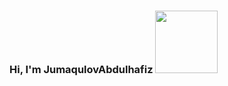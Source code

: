 ### Hi, I'm JumaqulovAbdulhafiz <img src="https://media1.giphy.com/media/1nx8ncMtPAiORBpNO6/giphy.webp?cid=ecf05e47tpxkzzcz7meo3l2j37yrm0ilw0jgr8f8xufj7msq&ep=v1_stickers_search&rid=giphy.webp&ct=s" width="100px" >


